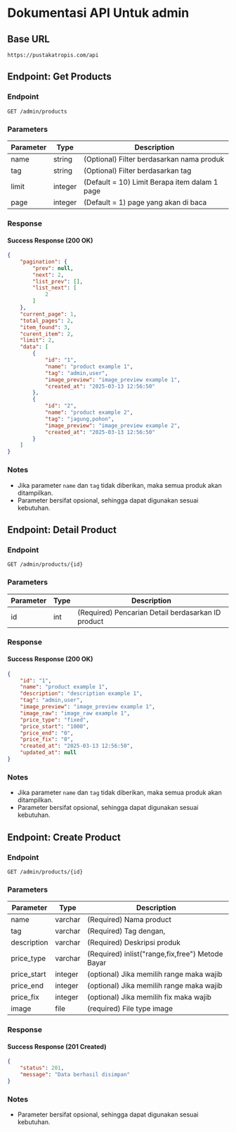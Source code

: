 # Dokumentasi API Untuk admin

## Base URL
```
https://pustakatropis.com/api
```

## Endpoint: Get Products
### Endpoint
```
GET /admin/products
```

### Parameters
| Parameter | Type   | Description                    |
|-----------|--------|--------------------------------|
| name      | string | (Optional) Filter berdasarkan nama produk |
| tag       | string | (Optional) Filter berdasarkan tag |
| limit | integer | (Default = 10) Limit Berapa item dalam 1 page|
| page | integer | (Default = 1) page yang akan di baca|

### Response
#### Success Response (200 OK)
```json
{
    "pagination": {
        "prev": null,
        "next": 2,
        "list_prev": [],
        "list_next": [
            2
        ]
    },
    "current_page": 1,
    "total_pages": 2,
    "item_found": 3,
    "curent_item": 2,
    "limit": 2,
    "data": [
        {
            "id": "1",
            "name": "product example 1",
            "tag": "admin,user",
            "image_preview": "image_preview example 1",
            "created_at": "2025-03-13 12:56:50"
        },
        {
            "id": "2",
            "name": "product example 2",
            "tag": "jagung,pohon",
            "image_preview": "image_preview example 2",
            "created_at": "2025-03-13 12:56:50"
        }
    ]
}
```

### Notes
- Jika parameter `name` dan `tag` tidak diberikan, maka semua produk akan ditampilkan.
- Parameter bersifat opsional, sehingga dapat digunakan sesuai kebutuhan.






## Endpoint: Detail Product
### Endpoint
```
GET /admin/products/{id}
```

### Parameters
| Parameter | Type   | Description                    |
|-----------|--------|--------------------------------|
| id      | int | (Required) Pencarian Detail berdasarkan ID product |

### Response
#### Success Response (200 OK)
```json
{
    "id": "1",
    "name": "product example 1",
    "description": "description example 1",
    "tag": "admin,user",
    "image_preview": "image_preview example 1",
    "image_raw": "image_raw example 1",
    "price_type": "fixed",
    "price_start": "1000",
    "price_end": "0",
    "price_fix": "0",
    "created_at": "2025-03-13 12:56:50",
    "updated_at": null
}
```

### Notes
- Jika parameter `name` dan `tag` tidak diberikan, maka semua produk akan ditampilkan.
- Parameter bersifat opsional, sehingga dapat digunakan sesuai kebutuhan.





## Endpoint: Create Product
### Endpoint
```
GET /admin/products/{id}
```

### Parameters
| Parameter | Type   | Description                    |
|-----------|--------|--------------------------------|
| name      | varchar | (Required) Nama product |
| tag      | varchar | (Required) Tag dengan, |
| description| varchar | (Required) Deskripsi produk |
| price_type| varchar | (Required) inlist("range,fix,free") Metode Bayar |
| price_start| integer | (optional) Jika memilih range maka wajib |
| price_end| integer | (optional) Jika memilih range maka wajib |
| price_fix| integer | (optional) Jika memilih fix maka wajib |
| image| file | (required) File type image |



### Response
#### Success Response (201 Created)
```json
{
    "status": 201,
    "message": "Data berhasil disimpan"
}
```

### Notes
- Parameter bersifat opsional, sehingga dapat digunakan sesuai kebutuhan.
